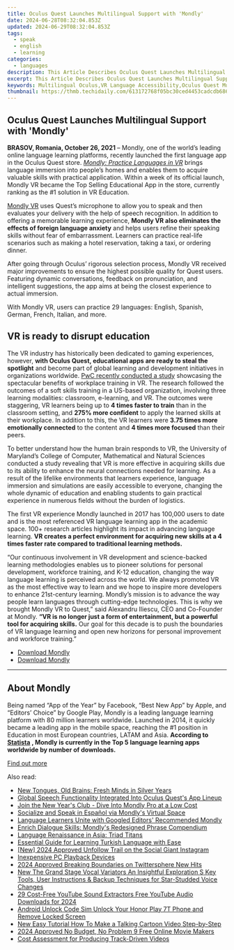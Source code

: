 ```yaml
---
title: Oculus Quest Launches Multilingual Support with 'Mondly'
date: 2024-06-28T08:32:04.853Z
updated: 2024-06-29T08:32:04.853Z
tags:
  - speak
  - english
  - learning
categories:
  - languages
description: This Article Describes Oculus Quest Launches Multilingual Support with 'Mondly'
excerpt: This Article Describes Oculus Quest Launches Multilingual Support with 'Mondly'
keywords: Multilingual Oculus,VR Language Accessibility,Oculus Quest Multilingual Update,Mondly Oculus Integration,Virtual Reality Language Tools,Oculus Quest Languages Supported,VR Translation Services
thumbnail: https://thmb.techidaily.com/613172768f05bc30ced4453cadcdb6862cbaab1d05b995774101e68045c480a9.png
---
```


## Oculus Quest Launches Multilingual Support with 'Mondly'

**BRASOV, Romania, October 26, 2021**  – Mondly, one of the world’s leading online language learning platforms, recently launched the first language app in the Oculus Quest store. [_Mondly: Practice Languages in VR_](https://www.oculus.com/experiences/quest/4214902388537196/)  brings language immersion into people’s homes and enables them to acquire valuable skills with practical application. Within a week of its official launch, Mondly VR became the Top Selling Educational App in the store, currently ranking as the #1 solution in VR Education.

[Mondly VR](https://shop.mondly.com/affiliate.php?ACCOUNT=ATISTUDI&AFFILIATE=108875&PATH=https://www.mondly.com?AFFILIATE=108875)  uses Quest’s microphone to allow you to speak and then evaluates your delivery with the help of speech recognition. In addition to offering a memorable learning experience, **Mondly VR also eliminates the effects of foreign language anxiety**  and helps users refine their speaking skills without fear of embarrassment. Learners can practice real-life scenarios such as making a hotel reservation, taking a taxi, or ordering dinner.

 After going through Oculus’ rigorous selection process, Mondly VR received major improvements to ensure the highest possible quality for Quest users. Featuring dynamic conversations, feedback on pronunciation, and intelligent suggestions, the app aims at being the closest experience to actual immersion.

 With Mondly VR, users can practice 29 languages: English, Spanish, German, French, Italian, and more.

## **VR is ready to disrupt education**

 The VR industry has historically been dedicated to gaming experiences, however, **with Oculus Quest, educational apps are ready to steal the spotlight**  and become part of global learning and development initiatives in organizations worldwide. [PwC recently conducted a study](https://www.pwc.com/us/en/tech-effect/emerging-tech/virtual-reality-study.html)  showcasing the spectacular benefits of workplace training in VR. The research followed the outcomes of a soft skills training in a US-based organization, involving three learning modalities: classroom, e-learning, and VR. The outcomes were staggering, VR learners being up to **4 times faster to train** than in the classroom setting, and **275% more confident**  to apply the learned skills at their workplace. In addition to this, the VR learners were **3.75 times more emotionally connected** to the content and **4 times more focused** than their peers.

 To better understand how the human brain responds to VR,  the University of Maryland’s College of Computer, Mathematical and Natural Sciences conducted a study  revealing that VR is more effective in acquiring skills due to its ability to enhance the neural connections needed for learning. As a result of the lifelike environments that learners experience, language immersion and simulations are easily accessible to everyone, changing the whole dynamic of education and enabling students to gain practical experience in numerous fields without the burden of logistics.

 The first VR experience Mondly launched in 2017 has 100,000 users to date and is the most referenced VR language learning app in the academic space. 100+ research articles highlight its impact in advancing language learning.   **VR creates a perfect environment for acquiring new skills at a 4 times faster rate compared to traditional learning methods.**

 “Our continuous involvement in VR development and science-backed learning methodologies enables us to pioneer solutions for personal development, workforce training, and K-12 education, changing the way language learning is perceived across the world. We always promoted VR as the most effective way to learn and we hope to inspire more developers to enhance 21st-century learning.  Mondly’s mission is to advance the way people learn languages through cutting-edge technologies. This is why we brought Mondly VR to Quest,” said Alexandru Iliescu, CEO and Co-Founder at Mondly.   **“VR is no longer just a form of entertainment, but a powerful tool for acquiring skills.**  Our goal for this decade is to push the boundaries of VR language learning and open new horizons for personal improvement and workforce training.”

* [Download Mondly](https://www.facebook.com/sharer/sharer.php?u=https%3A%2F%2Fwww.mondly.com%2Fblog%2Fmondly-vr-oculus-quest%2F&t=Mondly+Launched+the+First-Ever+Language+App+on+Oculus+Quest "Share on Facebook")
* [Download Mondly](https://shop.mondly.com/affiliate.php?ACCOUNT=ATISTUDI&AFFILIATE=108875&PATH=https://www.mondly.com?AFFILIATE=108875)

---

## **About Mondly**

 Being named “App of the Year” by Facebook, “Best New App” by Apple, and “Editors’ Choice” by Google Play, Mondly is a leading language learning platform with 80 million learners worldwide. Launched in 2014, it quickly became a leading app in the mobile space, reaching the #1 position in Education in most European countries, LATAM and Asia.   **According to [Statista](https://www.statista.com/statistics/1239522/top-language-learning-apps-downloads/) , Mondly is currently in the Top 5 language learning apps worldwide by number of downloads.**

[Find out more](https://www.oculus.com/experiences/quest/4214902388537196/?locale=en%5FUS "Find out more")

<ins class="adsbygoogle"
     style="display:block"
     data-ad-format="autorelaxed"
     data-ad-client="ca-pub-7571918770474297"
     data-ad-slot="1223367746"></ins>



<ins class="adsbygoogle"
     style="display:block"
     data-ad-client="ca-pub-7571918770474297"
     data-ad-slot="8358498916"
     data-ad-format="auto"
     data-full-width-responsive="true"></ins>

<span class="atpl-alsoreadstyle">Also read:</span>
<div><ul>
<li><a href="https://mondly-stories.techidaily.com/new-tongues-old-brains-fresh-minds-in-silver-years/"><u>New Tongues, Old Brains: Fresh Minds in Silver Years</u></a></li>
<li><a href="https://mondly-stories.techidaily.com/global-speech-functionality-integrated-into-oculus-quests-app-lineup/"><u>Global Speech Functionality Integrated Into Oculus Quest's App Lineup</u></a></li>
<li><a href="https://mondly-stories.techidaily.com/1719580301933-join-the-new-years-club-dive-into-mondly-pro-at-a-low-cost/"><u>Join the New Year's Club - Dive Into Mondly Pro at a Low Cost</u></a></li>
<li><a href="https://mondly-stories.techidaily.com/socialize-and-speak-in-espanol-via-mondlys-virtual-space/"><u>Socialize and Speak in Español via Mondly's Virtual Space</u></a></li>
<li><a href="https://mondly-stories.techidaily.com/language-learners-unite-with-googled-editors-recommended-mondly/"><u>Language Learners Unite with Googled Editors' Recommended Mondly</u></a></li>
<li><a href="https://mondly-stories.techidaily.com/enrich-dialogue-skills-mondlys-redesigned-phrase-compendium/"><u>Enrich Dialogue Skills: Mondly's Redesigned Phrase Compendium</u></a></li>
<li><a href="https://mondly-stories.techidaily.com/language-renaissance-in-asia-triad-titans/"><u>Language Renaissance in Asia: Triad Titans</u></a></li>
<li><a href="https://mondly-stories.techidaily.com/essential-guide-for-learning-turkish-language-with-ease/"><u>Essential Guide for Learning Turkish Language with Ease</u></a></li>
<li><a href="https://instagram-clips.techidaily.com/new-2024-approved-unfollow-trail-on-the-social-giant-instagram/"><u>[New] 2024 Approved  Unfollow Trail on the Social Giant Instagram</u></a></li>
<li><a href="https://video-capture.techidaily.com/inexpensive-pc-playback-devices/"><u>Inexpensive PC Playback Devices</u></a></li>
<li><a href="https://twitter-videos.techidaily.com/2024-approved-breaking-boundaries-on-twittersphere-new-hits/"><u>2024 Approved  Breaking Boundaries on Twittersphere  New Hits</u></a></li>
<li><a href="https://voice-adjusting.techidaily.com/new-the-grand-stage-vocal-variators-an-insightful-exploration-s-key-tools-user-instructions-and-backup-techniques-for-star-studded-voice-changes/"><u>New The Grand Stage Vocal Variators An Insightful Exploration S Key Tools, User Instructions & Backup Techniques for Star-Studded Voice Changes</u></a></li>
<li><a href="https://youtube-video-recordings.techidaily.com/29-cost-free-youtube-sound-extractors-free-youtube-audio-downloads-for-2024/"><u>29 Cost-Free YouTube Sound Extractors  Free YouTube Audio Downloads for 2024</u></a></li>
<li><a href="https://sim-unlock.techidaily.com/android-unlock-code-sim-unlock-your-honor-play-7t-phone-and-remove-locked-screen-by-drfone-android/"><u>Android Unlock Code Sim Unlock Your Honor Play 7T Phone and Remove Locked Screen</u></a></li>
<li><a href="https://ai-topics.techidaily.com/new-easy-tutorial-how-to-make-a-talking-cartoon-video-step-by-step/"><u>New Easy Tutorial How To Make a Talking Cartoon Video Step-by-Step</u></a></li>
<li><a href="https://ai-video-tools.techidaily.com/2024-approved-no-budget-no-problem-9-free-online-movie-makers/"><u>2024 Approved No Budget, No Problem 9 Free Online Movie Makers</u></a></li>
<li><a href="https://extra-hints.techidaily.com/cost-assessment-for-producing-track-driven-videos/"><u>Cost Assessment for Producing Track-Driven Videos</u></a></li>
</ul></div>
